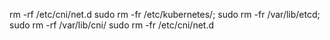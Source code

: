 rm -rf /etc/cni/net.d
sudo rm -fr /etc/kubernetes/; sudo rm -fr /var/lib/etcd; sudo rm -rf /var/lib/cni/
sudo rm -fr /etc/cni/net.d